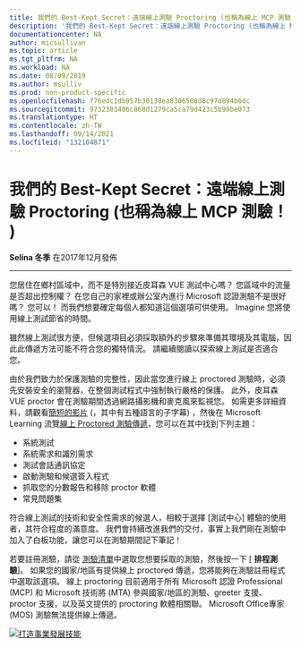 ```yaml
---
title: 我們的 Best-Kept Secret：遠端線上測驗 Proctoring (也稱為線上 MCP 測驗！ ) |Microsoft Docs
description: '我們的 Best-Kept Secret：遠端線上測驗 Proctoring (也稱為線上 MCP 測驗！ ) '
documentationcenter: NA
author: micsullivan
ms.topic: article
ms.tgt_pltfrm: NA
ms.workload: NA
ms.date: 08/09/2019
ms.author: msulliv
ms.prod: non-product-specific
ms.openlocfilehash: f76edc1db957b30130ea8306508d8c97d894b6dc
ms.sourcegitcommit: 9732383406c868d1279ca5ca79d423c5b99be073
ms.translationtype: HT
ms.contentlocale: zh-TW
ms.lasthandoff: 09/14/2021
ms.locfileid: "132104871"
---
```

# <a name="our-best-kept-secret-remote-online-exam-proctoring-aka-online-mcp-exams"></a>我們的 Best-Kept Secret：遠端線上測驗 Proctoring (也稱為線上 MCP 測驗！ ) 

**Selina 冬季** 在2017年12月發佈

___

您居住在鄉村區域中，而不是特別接近皮耳森 VUE 測試中心嗎？ 您區域中的流量是否超出控制權？ 在您自己的家裡或辦公室內進行 Microsoft 認證測驗不是很好嗎？ 您可以！ 而我們想要確定每個人都知道這個選項可供使用。 Imagine 您將使用線上測試節省的時間。

雖然線上測試很方便，但候選項目必須採取額外的步驟來準備其環境及其電腦，因此此傳遞方法可能不符合您的獨特情況。 請繼續閱讀以探索線上測試是否適合您。

由於我們致力於保護測驗的完整性，因此當您進行線上 proctored 測驗時，必須先安裝安全的瀏覽器，在整個測試程式中強制執行嚴格的保護。 此外，皮耳森 VUE proctor 會在測驗期間透過網路攝影機和麥克風來監視您。 如需更多詳細資料，請觀看[簡短的影片](https://www.youtube.com/playlist?list=PLahhVEj9XNTceGnF19qSjYxYzS4S_Wlmf) (，其中有五種語言的子字幕) ，然後在 Microsoft Learning 流覽[線上 Proctored 測驗傳遞](https://www.microsoft.com/learning/online-proctored-exams.aspx)，您可以在其中找到下列主題：

- 系統測試
- 系統需求和識別需求
- 測試會話通訊協定
- 啟動測驗和候選簽入程式
- 抓取您的分數報告和移除 proctor 軟體
- 常見問題集

符合線上測試的技術和安全性需求的候選人，相較于選擇 [測試中心] 體驗的使用者，其符合程度的滿意度。 我們會持續改進我們的交付，事實上我們剛在測驗中加入了白板功能，讓您可以在測驗期間記下筆記！

若要註冊測驗，請從 [測驗清單](https://www.microsoft.com/learning/exam-list.aspx)中選取您想要採取的測驗，然後按一下 [ **排程測驗**]。 如果您的國家/地區有提供線上 proctored 傳遞，您將能夠在測驗註冊程式中選取該選項。 線上 proctoring 目前適用于所有 Microsoft 認證 Professional (MCP) 和 Microsoft 技術將 (MTA) 參與國家/地區的測驗、greeter 支援、proctor 支援，以及英文提供的 proctoring 軟體相關聯。 Microsoft Office專家 (MOS) 測驗無法提供線上傳遞。

[![打造事業發展技能](images/microsoft-certified-banner.png)](https://www.microsoft.com/learning/azure-training-certification.aspx?WT.icid=mva_bnr_lexawareness_usen_asi_rightrail_oct2017)
